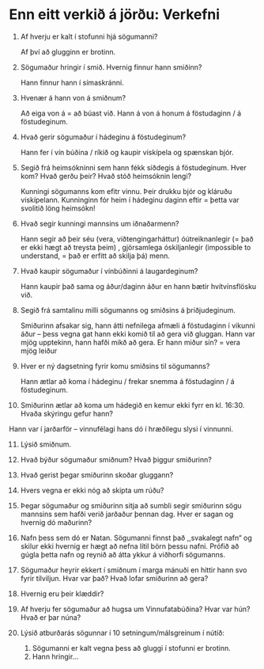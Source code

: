 # Enn eitt verkið á jörðu: Verkefni 

1. Af hverju er kalt í stofunni hjá sögumanni? 
   
   Af því að glugginn er brotinn.
2. Sögumaður hringir í smið. Hvernig finnur hann smiðinn? 

   Hann finnur hann í símaskránni.
3. Hvenær á hann von á smiðnum? 

   Að eiga von á = að búast við. Hann á von á honum á föstudaginn / á föstudeginum.
4. Hvað gerir sögumaður í hádeginu á föstudeginum? 

   Hann fer í vín búðina / ríkið og kaupir viskípela og spænskan bjór.
5. Segið frá heimsókninni sem hann fékk síðdegis á föstudeginum. Hver kom? Hvað gerðu þeir? Hvað stóð heimsóknin lengi? 

   Kunningi sögumanns kom efitr vinnu. Þeir drukku bjór og kláruðu viskípelann. Kunninginn fór heim í hádeginu daginn eftir = þetta var svolitið löng heimsókn! 

6. Hvað segir kunningi mannsins um iðnaðarmenn? 

   Hann segir að þeir séu (vera, viðtengingarháttur) óútreiknanlegir (= það er ekki hægt 	að treysta þeim) , gjörsamlega óskiljanlegir (impossible to understand, = það er erfitt 	að skilja þá) menn.
7. Hvað kaupir sögumaður í vínbúðinni á laugardeginum? 

   Hann kaupir það sama og áður/daginn áður en hann bætir hvítvínsflösku við.
8. Segið frá samtalinu milli sögumanns og smiðsins á þriðjudeginum. 

   Smiðurinn afsakar sig, hann átti nefnilega afmæli á föstudaginn í vikunni áður – þess 	vegna gat hann ekki komið til að gera við gluggan. Hann var mjög upptekinn, hann 	hafði mikð að gera.
   Er hann miður sín? = vera mjög leiður
9. Hver er ný dagsetning fyrir komu smiðsins til sögumanns? 

   Hann ætlar að koma í hádeginu / frekar snemma á föstudaginn / á föstudeginum.
10. Smiðurinn ætlar að koma um hádegið en kemur ekki fyrr en kl. 16:30. Hvaða skýringu gefur hann? 

   Hann var í jarðarför – vinnufélagi hans dó í hræðilegu slysi í vinnunni.
   
11. Lýsið smiðnum. 

12. Hvað býður sögumaður smiðnum? Hvað þiggur smiðurinn? 

13. Hvað gerist þegar smiðurinn skoðar gluggann? 

14. Hvers vegna er ekki nóg að skipta um rúðu? 

15. Þegar sögumaður og smiðurinn sitja að sumbli segir smiðurinn sögu mannsins sem hafði verið jarðaður þennan dag. Hver er sagan og hvernig dó maðurinn? 

16. Nafn þess sem dó er Natan. Sögumanni finnst það ,,svakalegt nafn“ og skilur ekki hvernig er hægt að nefna lítil börn þessu nafni. Prófið að gúgla þetta nafn og reynið að átta ykkur á viðhorfi sögumanns. 

17. Sögumaður heyrir ekkert í smiðnum í marga mánuði en hittir hann svo fyrir tilviljun. Hvar var það? Hvað lofar smiðurinn að gera? 

18. Hvernig eru þeir klæddir? 

19. Af hverju fer sögumaður að hugsa um Vinnufatabúðina? Hvar var hún? Hvað er þar núna? 
 
20. Lýsið atburðarás sögunnar í 10 setningum/málsgreinum í nútíð:
 
    1. Sögumanni er kalt vegna þess að gluggi í stofunni er brotinn. 
 
    2. Hann hringir... 
